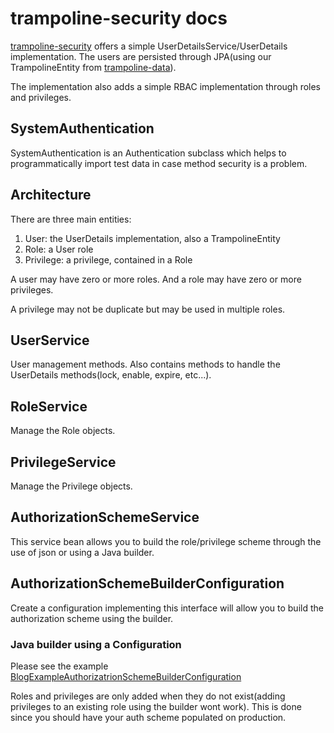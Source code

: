 # trampoline-security docs
[trampoline-security](../trampoline-security) offers a simple UserDetailsService/UserDetails implementation. The users are persisted through JPA(using our TrampolineEntity from [trampoline-data](../trampoline-data)).

The implementation also adds a simple RBAC implementation through roles and privileges. 
## SystemAuthentication
SystemAuthentication is an Authentication subclass which helps to programmatically import test data in case method security is a problem.
## Architecture
There are three main entities:

1. User: the UserDetails implementation, also a TrampolineEntity
2. Role: a User role
3. Privilege: a privilege, contained in a Role

A user may have zero or more roles. And a role may have zero or more privileges.
 
A privilege may not be duplicate but may be used in multiple roles.
## UserService
User management methods. Also contains methods to handle the UserDetails methods(lock, enable, expire, etc...).
## RoleService
Manage the Role objects.
## PrivilegeService
Manage the Privilege objects.
## AuthorizationSchemeService
This service bean allows you to build the role/privilege scheme through the use of json or using a Java builder.

## AuthorizationSchemeBuilderConfiguration

Create a configuration implementing this interface will allow you to build the authorization scheme using the builder.

### Java builder using a Configuration

Please see the example [BlogExampleAuthorizatrionSchemeBuilderConfiguration](../trampoline-example-app/src/main/java/com/lucadev/example/trampoline/configuration/BlogExampleAuthorizatrionSchemeBuilderConfiguration.java)

Roles and privileges are only added when they do not exist(adding privileges to an existing role using the builder wont work).
This is done since you should have your auth scheme populated on production.